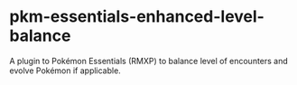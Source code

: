 # pkm-essentials-enhanced-level-balance
A plugin to Pokémon Essentials (RMXP) to balance level of encounters and evolve Pokémon if applicable.
